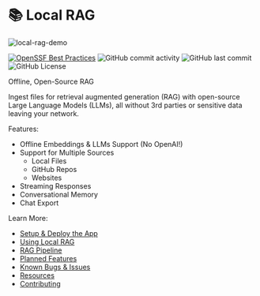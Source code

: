 # 📚 Local RAG

![local-rag-demo](demo.gif)

[![OpenSSF Best Practices](https://www.bestpractices.dev/projects/8588/badge)](https://www.bestpractices.dev/projects/8588)
![GitHub commit activity](https://img.shields.io/github/commit-activity/t/jonfairbanks/local-rag)
![GitHub last commit](https://img.shields.io/github/last-commit/jonfairbanks/local-rag)
![GitHub License](https://img.shields.io/github/license/jonfairbanks/local-rag)

Offline, Open-Source RAG

Ingest files for retrieval augmented generation (RAG) with open-source Large Language Models (LLMs), all without 3rd parties or sensitive data leaving your network.

Features:

- Offline Embeddings & LLMs Support (No OpenAI!)
- Support for Multiple Sources
    - Local Files
    - GitHub Repos
    - Websites
- Streaming Responses
- Conversational Memory
- Chat Export

Learn More:

- [Setup & Deploy the App](docs/setup.md)
- [Using Local RAG](docs/usage.md)
- [RAG Pipeline](docs/pipeline.md)
- [Planned Features](docs/todo.md)
- [Known Bugs & Issues](docs/todo.md#known-issues--bugs)
- [Resources](docs/resources.md)
- [Contributing](docs/contributing.md)